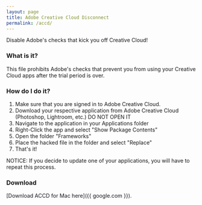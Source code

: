 ```yaml
---
layout: page
title: Adobe Creative Cloud Disconnect
permalink: /accd/
---
```


Disable Adobe's checks that kick you off Creative Cloud!

### What is it?

This file prohibits Adobe's checks that prevent you from using your Creative Cloud apps after the trial period is over.

### How do I do it?

1. Make sure that you are signed in to Adobe Creative Cloud.
2. Download your respective application from Adobe Creative Cloud (Photoshop, Lightroom, etc.) DO NOT OPEN IT
3. Navigate to the application in your Applications folder
4. Right-Click the app and select "Show Package Contents"
5. Open the folder "Frameworks"
6. Place the hacked file in the folder and select "Replace"
7. That's it!

NOTICE: If you decide to update one of your applications, you will have to repeat this process.

### Download

[Download ACCD for Mac here]({{ google.com }}).
